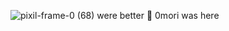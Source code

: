 ![pixil-frame-0 (68)](https://github.com/eyecubed/MSdeluxedelux/assets/138730051/fde110cf-015b-444b-ae0b-85d83b2e230d)
were better
👻
0mori was here
